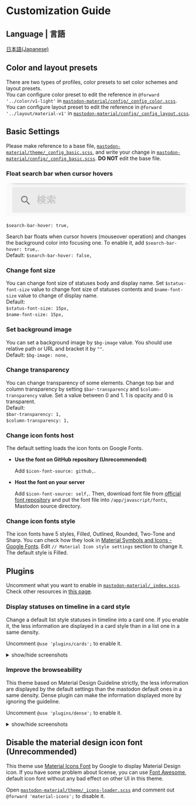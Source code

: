 # Customization Guide

## Language | 言語

[日本語(Japanese)](customization_guide_ja.md)

## Color and layout presets

There are two types of profiles, color presets to set color schemes and layout presets.  
You can configure color preset to edit the reference in `@forward '../color/v1-light'` in [`mastodon-material/config/_config_color.scss`](../src/mastodon-material/config/_config_color.scss).  
You can configure layout preset to edit the reference in `@forward '../layout/material-v1'` in [`mastodon-material/config/_config_layout.scss`](../src/mastodon-material/config/_config_layout.scss).

## Basic Settings

Please make reference to a base file, [`mastodon-material/theme/_config_basic.scss`](../src/mastodon-material/theme/_config_basic_.scss), and write your change in [`mastodon-material/config/_config_basic.scss`](../src/mastodon-material/config/_config_basic.scss). **DO NOT** edit the base file.

### Float search bar when cursor hovers

<img src="res/search-bar-hover.gif" alt="search-bar hover">

`$search-bar-hover: true,`

Search bar floats when cursor hovers (mouseover operation) and changes the background color into focusing one. To enable it, add `$search-bar-hover: true,`.  
Default: `$search-bar-hover: false,`

### Change font size

You can change font size of statuses body and display name. Set `$status-font-size` value to change font size of statuses contents and `$name-font-size` value to change of display name.  
Default:  
`$status-font-size: 15px,`  
`$name-font-size: 15px,`

### Set background image

You can set a background image by `$bg-image` value. You should use relative path or URL and bracket it by `""`.  
Default: `$bg-image: none,`

### Change transparency

You can change transparency of some elements. Change top bar and column transparency by setting `$bar-transparency` and `$column-transparency` value. Set a value between 0 and 1. 1 is opacity and 0 is transparent.  
Default:  
`$bar-transparency: 1,`  
`$column-transparency: 1,`

### Change icon fonts host

The default setting loads the icon fonts on Google Fonts.

- **Use the font on GitHub repository (Unrecommended)**
  
  Add `$icon-font-source: github,`.

- **Host the font on your server**
  
  Add `$icon-font-source: self,`. Then, download font file from [official font repository](https://github.com/google/material-design-icons/tree/master/font) and put the font file into `/app/javascript/fonts`, Mastodon source directory.

### Change icon fonts style

The icon fonts have 5 styles, Filled, Outlined, Rounded, Two-Tone and Sharp. You can check how they look in [Material Symbols and Icons - Google Fonts](https://fonts.google.com/icons). Edit `// Material Icon style settings` section to change it. The default style is Filled.

## Plugins

Uncomment what you want to enable in [`mastodon-material/_index.scss`](../src/mastodon-material/_index.scss).  
Check other resources in [this page](https://github.com/GenbuProject/Mastodon-Material-Gallery).

### Display statuses on timeline in a card style

Change a default list style statuses in timeline into a card one. If you enable it, the less information are displayed in a card style than in a list one in a same density.

Uncomment `@use 'plugins/cards';` to enable it.

<details>
<summary>show/hide screenshots</summary>

![cards](res/cards.png)
</details>

### Improve the browseability

This theme based on Material Design Guideline strictly, the less information are displayed by the default settings than the mastodon default ones in a same density. Dense plugin can make the information displayed more by ignoring the guideline.

Uncomment `@use 'plugins/dense';` to enable it.

<details>
<summary>show/hide screenshots</summary>

Default
![before](res/mastodon-light.png)

Dense
![after](res/dense.png)
</details>

## Disable the material design icon font (Unrecommended)

This theme use [Material Icons Font](https://fonts.google.com/icons) by Google to display Material Design icon. If you have some problem about license, you can use [Font Awesome](https://fontawesome.com/), default icon font without any bad effect on other UI in this theme.

Open [`mastodon-material/theme/_icons-loader.scss`](../src/mastodon-material/theme/_icons-loader.scss) and comment out `@forward 'material-icons';` to disable it.
